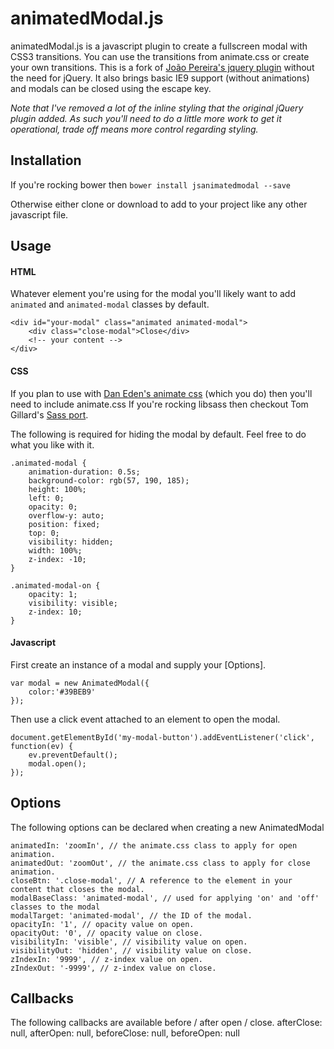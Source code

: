 # animatedModal.js
animatedModal.js is a javascript plugin to create a fullscreen modal with CSS3 transitions. You can use the transitions from animate.css or create your own transitions.
This is a fork of [João Pereira's jquery plugin](http://joaopereirawd.github.io/animatedModal.js/) without the need for jQuery.
It also brings basic IE9 support (without animations) and modals can be closed using the escape key.

_Note that I've removed a lot of the inline styling that the original jQuery plugin added. As such you'll need to do a little more work to get it operational, trade off means more control regarding styling._

## Installation

If you're rocking bower then `bower install jsanimatedmodal --save`

Otherwise either clone or download to add to your project like any other javascript file.

## Usage

#### HTML
Whatever element you're using for the modal you'll likely want to add `animated` and `animated-modal` classes by default.

    <div id="your-modal" class="animated animated-modal">
        <div class="close-modal">Close</div>
        <!-- your content -->
    </div>

#### CSS
If you plan to use with [Dan Eden's animate css](https://github.com/daneden/animate.css) (which you do) then you'll need to include animate.css
If you're rocking libsass then checkout Tom Gillard's [Sass port](https://github.com/tgdev/animate-sass).

The following is required for hiding the modal by default. Feel free to do what you like with it.

    .animated-modal {
        animation-duration: 0.5s;
        background-color: rgb(57, 190, 185);
        height: 100%;
        left: 0;
        opacity: 0;
        overflow-y: auto;
        position: fixed;
        top: 0;
        visibility: hidden;
        width: 100%;
        z-index: -10;
    }

    .animated-modal-on {
        opacity: 1;
        visibility: visible;
        z-index: 10;
    }


#### Javascript
First create an instance of a modal and supply your [Options].

    var modal = new AnimatedModal({
        color:'#39BEB9'
    });

Then use a click event attached to an element to open the modal.

    document.getElementById('my-modal-button').addEventListener('click', function(ev) {
        ev.preventDefault();
        modal.open();
    });

## Options
The following options can be declared when creating a new AnimatedModal

    animatedIn: 'zoomIn', // the animate.css class to apply for open animation.
    animatedOut: 'zoomOut', // the animate.css class to apply for close animation.
    closeBtn: '.close-modal', // A reference to the element in your content that closes the modal.
    modalBaseClass: 'animated-modal', // used for applying 'on' and 'off' classes to the modal
    modalTarget: 'animated-modal', // the ID of the modal.
    opacityIn: '1', // opacity value on open.
    opacityOut: '0', // opacity value on close.
    visibilityIn: 'visible', // visibility value on open.
    visibilityOut: 'hidden', // visibility value on close.
    zIndexIn: '9999', // z-index value on open.
    zIndexOut: '-9999', // z-index value on close.


## Callbacks
The following callbacks are available before / after open / close.
    afterClose: null,
    afterOpen: null,
    beforeClose: null,
    beforeOpen: null